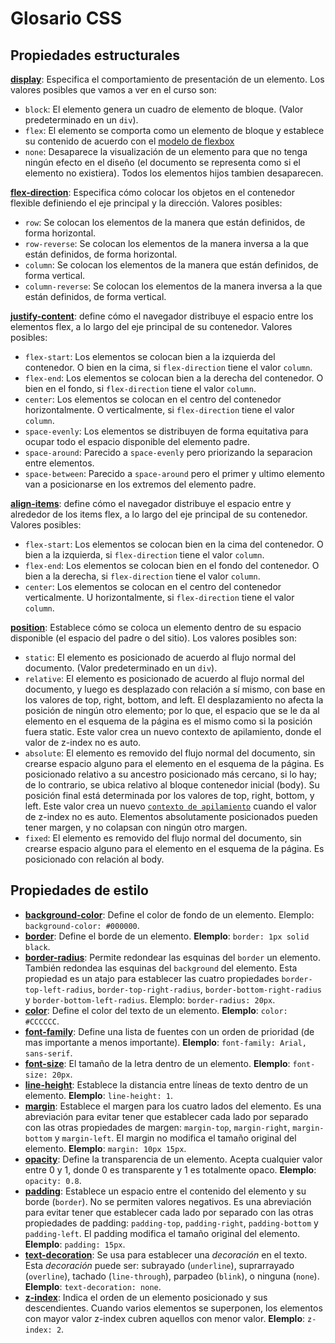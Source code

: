 # Glosario CSS

## Propiedades estructurales

[**display**](https://developer.mozilla.org/es/docs/Web/CSS/display): Especifica el comportamiento de presentación de un elemento. Los valores posibles que vamos a ver en el curso son:
  - `block`: El elemento genera un cuadro de elemento de bloque. (Valor predeterminado en un `div`).
  - `flex`: El elemento se comporta como un elemento de bloque y establece su contenido de acuerdo con el [modelo de flexbox](https://developer.mozilla.org/es/docs/Web/CSS/CSS_Flexible_Box_Layout)
  - `none`: Desaparece la visualización de un elemento para que no tenga ningún efecto en el diseño (el documento se representa como si el elemento no existiera). Todos los elementos hijos tambien desaparecen.

[**flex-direction**](https://developer.mozilla.org/es/docs/Web/CSS/flex-direction): Especifica cómo colocar los objetos en el contenedor flexible definiendo el eje principal y la dirección. Valores posibles:
  - `row`: Se colocan los elementos de la manera que están definidos, de forma horizontal.
  - `row-reverse`: Se colocan los elementos de la manera inversa a la que están definidos, de forma horizontal.
  - `column`: Se colocan los elementos de la manera que están definidos, de forma vertical.
  - `column-reverse`: Se colocan los elementos de la manera inversa a la que están definidos, de forma vertical.

[**justify-content**](https://developer.mozilla.org/es/docs/Web/CSS/justify-content): define cómo el navegador distribuye el espacio entre los elementos flex, a lo largo del eje principal de su contenedor. Valores posibles:
  - `flex-start`: Los elementos se colocan bien a la izquierda del contenedor. O bien en la cima, si `flex-direction` tiene el valor `column`.
  - `flex-end`: Los elementos se colocan bien a la derecha del contenedor. O bien en el fondo, si `flex-direction` tiene el valor `column`.
  - `center`: Los elementos se colocan en el centro del contenedor horizontalmente. O verticalmente, si `flex-direction` tiene el valor `column`.
  - `space-evenly`: Los elementos se distribuyen de forma equitativa para ocupar todo el espacio disponible del elemento padre.
  - `space-around`: Parecido a `space-evenly` pero priorizando la separacion entre elementos.
  - `space-between`: Parecido a `space-around` pero el primer y ultimo elemento van a posicionarse en los extremos del elemento padre.

[**align-items**](https://developer.mozilla.org/es/docs/Web/CSS/align-items): define cómo el navegador distribuye el espacio entre y alrededor de los items flex, a lo largo del eje principal de su contenedor. Valores posibles:
  - `flex-start`: Los elementos se colocan bien en la cima del contenedor. O bien a la izquierda, si `flex-direction` tiene el valor `column`.
  - `flex-end`: Los elementos se colocan bien en el fondo del contenedor. O bien a la derecha, si `flex-direction` tiene el valor `column`.
  - `center`: Los elementos se colocan en el centro del contenedor verticalmente. U horizontalmente, si `flex-direction` tiene el valor `column`.

[**position**](https://developer.mozilla.org/es/docs/Web/CSS/position): Establece cómo se coloca un elemento dentro de su espacio disponible (el espacio del padre o del sitio). Los valores posibles son:
  - `static`: El elemento es posicionado de acuerdo al flujo normal del documento. (Valor predeterminado en un `div`).
  - `relative`: El elemento es posicionado de acuerdo al flujo normal del documento, y luego es desplazado con relación a sí mismo, con base en los valores de top, right, bottom, and left. El desplazamiento no afecta la posición de ningún otro elemento; por lo que, el espacio que se le da al elemento en el esquema de la página es el mismo como si la posición fuera static. Este valor crea un nuevo contexto de apilamiento, donde el valor de z-index no es auto.
  - `absolute`: El elemento es removido del flujo normal del documento, sin crearse espacio alguno para el elemento en el esquema de la página. Es posicionado relativo a su ancestro posicionado más cercano, si lo hay; de lo contrario, se ubica relativo al bloque contenedor inicial (body). Su posición final está determinada por los valores de top, right, bottom, y left.
Este valor crea un nuevo [`contexto de apilamiento`](https://developer.mozilla.org/es/docs/Web/CSS/CSS_Positioning/entendiendo_z_index/El_contexto_de_apilamiento) cuando el valor de z-index no es auto. Elementos absolutamente posicionados pueden tener margen, y no colapsan con ningún otro margen.
  - `fixed`: El elemento es removido del flujo normal del documento, sin crearse espacio alguno para el elemento en el esquema de la página. Es posicionado con relación al body.

## Propiedades de estilo

  - [**background-color**](https://developer.mozilla.org/es/docs/Web/CSS/background-color): Define el color de fondo de un elemento. Elemplo: `background-color: #000000`.
  - [**border**](https://developer.mozilla.org/es/docs/Web/CSS/border): Define el borde de un elemento. **Elemplo**: `border: 1px solid black`.
  - [**border-radius**](https://developer.mozilla.org/es/docs/Web/CSS/border-radius): Permite redondear las esquinas del `border` un elemento. También redondea las esquinas del `background` del elemento. Esta propiedad es un atajo para establecer las cuatro propiedades `border-top-left-radius`, `border-top-right-radius`, `border-bottom-right-radius` y `border-bottom-left-radius`. Elemplo: `border-radius: 20px`.
  - [**color**](https://developer.mozilla.org/es/docs/Web/CSS/color): Define el color del texto de un elemento. **Elemplo**: `color: #CCCCCC`.
  - [**font-family**](https://developer.mozilla.org/es/docs/Web/CSS/font-family): Define una lista de fuentes con un orden de prioridad (de mas importante a menos importante). **Elemplo**: `font-family: Arial, sans-serif`.
  - [**font-size**](https://developer.mozilla.org/es/docs/Web/CSS/font-size): El tamaño de la letra dentro de un elemento. **Elemplo**: `font-size: 20px`.
  - [**line-height**](https://developer.mozilla.org/es/docs/Web/CSS/line-height): Establece la distancia entre líneas de texto dentro de un elemento. **Elemplo**: `line-height: 1`.
  - [**margin**](https://developer.mozilla.org/es/docs/Web/CSS/margin): Establece el margen para los cuatro lados del elemento. Es una abreviación para evitar tener que establecer cada lado por separado con las otras propiedades de margen: `margin-top`, `margin-right`, `margin-bottom` y `margin-left`. El margin no modifica el tamaño original del elemento. **Elemplo**: `margin: 10px 15px`.
  - [**opacity**](https://developer.mozilla.org/es/docs/Web/CSS/opacity): Define la transparencia de un elemento. Acepta cualquier valor entre 0 y 1, donde 0 es transparente y 1 es totalmente opaco. **Elemplo**: `opacity: 0.8`.
  - [**padding**](https://developer.mozilla.org/es/docs/Web/CSS/padding): Establece un espacio entre el contenido del elemento y su borde (`border`). No se permiten valores negativos. Es una abreviación para evitar tener que establecer cada lado por separado con las otras propiedades de padding: `padding-top`, `padding-right`, `padding-bottom` y `padding-left`. El padding modifica el tamaño original del elemento. **Elemplo**: `padding: 15px`.
  - [**text-decoration**](https://developer.mozilla.org/es/docs/Web/CSS/text-decoration): Se usa para establecer una _decoración_ en el texto. Esta _decoración_ puede ser: subrayado (`underline`), suprarrayado (`overline`), tachado (`line-through`), parpadeo (`blink`), o ninguna (`none`). **Elemplo**: `text-decoration: none`.
  - [**z-index**](https://developer.mozilla.org/es/docs/Web/CSS/z-index): Indica el orden de un elemento posicionado y sus descendientes. Cuando varios elementos se superponen, los elementos con mayor valor z-index cubren aquellos con menor valor. **Elemplo**: `z-index: 2`.
